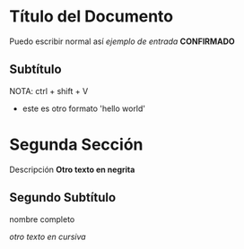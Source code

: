 # Título del Documento
Puedo escribir normal así
*ejemplo de entrada*
**CONFIRMADO**
## Subtítulo

NOTA: ctrl + shift + V
- este es otro formato 'hello world'

# Segunda Sección
Descripción
**Otro texto en negrita**
## Segundo Subtítulo

nombre completo

*otro texto en cursiva*

